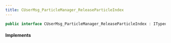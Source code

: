 ```yaml
---
title: CUserMsg_ParticleManager_ReleaseParticleIndex
---
```


```csharp
public interface CUserMsg_ParticleManager_ReleaseParticleIndex : ITypedProtobuf<CUserMsg_ParticleManager_ReleaseParticleIndex>, INativeHandle
```

#### Implements

